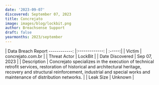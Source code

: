 ```yaml
---
date: '2023-09-07'
discovered: September 07, 2023
title: Concrejato
image: images/blog/lockbit.png
author: Breachsense Support
draft: false
yearmonths: 2023/september
---
```



| Data Breach Report
------------:     |:-------------:    | :-----:|
| Victim      | concrejato.com.br      | 
| Threat Actor      | LockBit      | 
| Date Discovered      | Sep 07, 2023      | 
| Description      | Concrejato specializes in the execution of technical retrofit services, restoration of historical and architectural heritage, recovery and structural reinforcement, industrial and special works and maintenance of distribution networks.      | 
| Leak Size      | Unknown      | 

